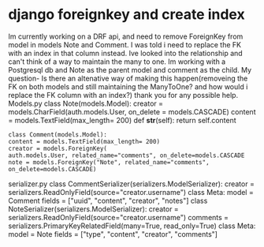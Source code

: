 
# django foreignkey and create index

Im currently working on a DRF api, and need to remove ForeignKey from model in models Note and Comment. I was told i need to replace the FK with an index in that column instead. Ive looked into the relationship and can't think of a way to maintain the many to one. Im working with a Postgresql db and Note as the parent model and comment as the child. My question- Is there an altenative way of making this happen(removeing the FK on both models and still maintaining the ManyToOne? and how would i replace the FK column with an index?) thank you for any possible help.
Models.py
    class Note(models.Model):
    creator = models.CharField(auth.models.User, on_delete = models.CASCADE)
    content = models.TextField(max_length= 200)
    def __str__(self):
        return self.content

    class Comment(models.Model):
    content = models.TextField(max_length= 200)
    creator = models.ForeignKey(
    auth.models.User, related_name="comments", on_delete=models.CASCADE
    note = models.ForeignKey("Note", related_name="comments", on_delete=models.CASCADE)
    

serializer.py
    class CommentSerializer(serializers.ModelSerializer):
        creator = serializers.ReadOnlyField(source="creator.username")
    class Meta:
    model = Comment
    fields = ["uuid", "content", "creator", "notes"]
    class NoteSerializer(serializers.ModelSerializer):
        creator = serializers.ReadOnlyField(source="creator.username")
        comments = serializers.PrimaryKeyRelatedField(many=True, read_only=True)
        class Meta:
           model = Note
           fields = ["type", "content", "creator", "comments"]


        
